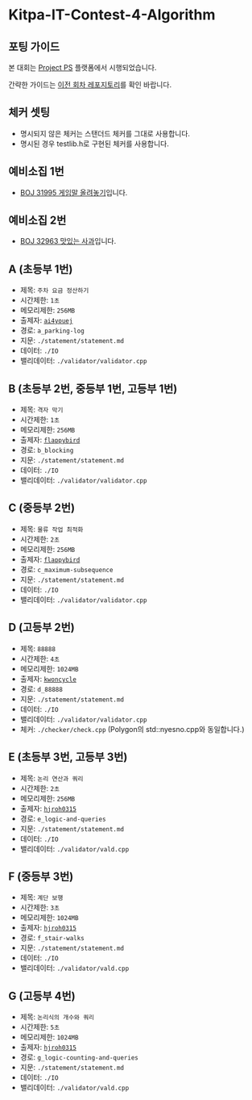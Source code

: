 # Kitpa-IT-Contest-4-Algorithm

## 포팅 가이드

본 대회는 [Project PS](https://project-ps.com/) 플랫폼에서 시행되었습니다.

간략한 가이드는 [이전 회차 레포지토리](https://github.com/kitpaorg/Kitpa-IT-Contest-3-Algorithm)를 확인 바랍니다.

## 체커 셋팅

- 명시되지 않은 체커는 스탠더드 체커를 그대로 사용합니다.
- 명시된 경우 testlib.h로 구현된 체커를 사용합니다.

## 예비소집 1번

- [BOJ 31995 게임말 올려놓기](https://www.acmicpc.net/problem/31995)입니다.

## 예비소집 2번

- [BOJ 32963 맛있는 사과](https://www.acmicpc.net/problem/32963)입니다.

## A (초등부 1번)

* 제목: `주차 요금 정산하기`
* 시간제한: `1초`
* 메모리제한: `256MB`
* 출제자: [`ai4youej`](https://www.acmicpc.net/user/ai4youej)
* 경로: `a_parking-log`
* 지문: `./statement/statement.md`
* 데이터: `./IO`
* 밸리데이터: `./validator/validator.cpp`

## B (초등부 2번, 중등부 1번, 고등부 1번)

* 제목: `격자 막기`
* 시간제한: `1초`
* 메모리제한: `256MB`
* 출제자: [`flappybird`](https://www.acmicpc.net/user/flappybird)
* 경로: `b_blocking`
* 지문: `./statement/statement.md`
* 데이터: `./IO`
* 밸리데이터: `./validator/validator.cpp`

## C (중등부 2번)

* 제목: `물류 작업 최적화`
* 시간제한: `2초`
* 메모리제한: `256MB`
* 출제자: [`flappybird`](https://www.acmicpc.net/user/flappybird)
* 경로: `c_maximum-subsequence`
* 지문: `./statement/statement.md`
* 데이터: `./IO`
* 밸리데이터: `./validator/validator.cpp`

## D (고등부 2번)

* 제목: `88888`
* 시간제한: `4초`
* 메모리제한: `1024MB`
* 출제자: [`kwoncycle`](https://www.acmicpc.net/user/kwoncycle)
* 경로: `d_88888`
* 지문: `./statement/statement.md`
* 데이터: `./IO`
* 밸리데이터: `./validator/validator.cpp`
* 체커: `./checker/check.cpp` (Polygon의 std::nyesno.cpp와 동일합니다.)

## E (초등부 3번, 고등부 3번)

* 제목: `논리 연산과 쿼리`
* 시간제한: `2초`
* 메모리제한: `256MB`
* 출제자: [`hjroh0315`](https://www.acmicpc.net/user/hjroh0315)
* 경로: `e_logic-and-queries`
* 지문: `./statement/statement.md`
* 데이터: `./IO`
* 밸리데이터: `./validator/vald.cpp`

## F (중등부 3번)

* 제목: `계단 보행`
* 시간제한: `3초`
* 메모리제한: `1024MB`
* 출제자: [`hjroh0315`](https://www.acmicpc.net/user/hjroh0315)
* 경로: `f_stair-walks`
* 지문: `./statement/statement.md`
* 데이터: `./IO`
* 밸리데이터: `./validator/vald.cpp`

## G (고등부 4번)

* 제목: `논리식의 개수와 쿼리`
* 시간제한: `5초`
* 메모리제한: `1024MB`
* 출제자: [`hjroh0315`](https://www.acmicpc.net/user/hjroh0315)
* 경로: `g_logic-counting-and-queries`
* 지문: `./statement/statement.md`
* 데이터: `./IO`
* 밸리데이터: `./validator/vald.cpp`
